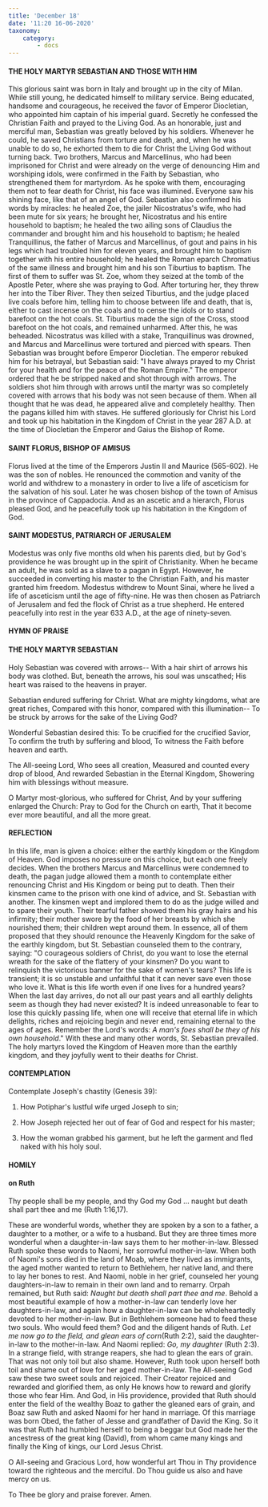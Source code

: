 ```yaml
---
title: 'December 18'
date: '11:20 16-06-2020'
taxonomy:
    category:
        - docs
---
```


#### THE HOLY MARTYR SEBASTIAN AND THOSE WITH HIM

This glorious saint was born in Italy and brought up in the city of Milan. While still young, he dedicated himself to military service. Being educated, handsome and courageous, he received the favor of Emperor Diocletian, who appointed him captain of his imperial guard. Secretly he confessed the Christian Faith and prayed to the Living God. As an honorable, just and merciful man, Sebastian was greatly beloved by his soldiers. Whenever he could, he saved Christians from torture and death, and, when he was unable to do so, he exhorted them to die for Christ the Living God without turning back. Two brothers, Marcus and Marcellinus, who had been imprisoned for Christ and were already on the verge of denouncing Him and worshiping idols, were confirmed in the Faith by Sebastian, who strengthened them for martyrdom. As he spoke with them, encouraging them not to fear death for Christ, his face was illumined. Everyone saw his shining face, like that of an angel of God. Sebastian also confirmed his words by miracles: he healed Zoe, the jailer Nicostratus's wife, who had been mute for six years; he brought her, Nicostratus and his entire household to baptism; he healed the two ailing sons of Claudius the commander and brought him and his household to baptism; he healed Tranquillinus, the father of Marcus and Marcellinus, of gout and pains in his legs which had troubled him for eleven years, and brought him to baptism together with his entire household; he healed the Roman eparch Chromatius of the same illness and brought him and his son Tiburtius to baptism. The first of them to suffer was St. Zoe, whom they seized at the tomb of the Apostle Peter, where she was praying to God. After torturing her, they threw her into the Tiber River. They then seized Tiburtius, and the judge placed live coals before him, telling him to choose between life and death, that is, either to cast incense on the coals and to cense the idols or to stand barefoot on the hot coals. St. Tiburtius made the sign of the Cross, stood barefoot on the hot coals, and remained unharmed. After this, he was beheaded. Nicostratus was killed with a stake, Tranquillinus was drowned, and Marcus and Marcellinus were tortured and pierced with spears. Then Sebastian was brought before Emperor Diocletian. The emperor rebuked him for his betrayal, but Sebastian said: "I have always prayed to my Christ for your health and for the peace of the Roman Empire." The emperor ordered that he be stripped naked and shot through with arrows. The soldiers shot him through with arrows until the martyr was so completely covered with arrows that his body was not seen because of them. When all thought that he was dead, he appeared alive and completely healthy. Then the pagans killed him with staves. He suffered gloriously for Christ his Lord and took up his habitation in the Kingdom of Christ in the year 287 A.D. at the time of Diocletian the Emperor and Gaius the Bishop of Rome.

#### SAINT FLORUS, BISHOP OF AMISUS

Florus lived at the time of the Emperors Justin II and Maurice (565-602). He was the son of nobles. He renounced the commotion and vanity of the world and withdrew to a monastery in order to live a life of asceticism for the salvation of his soul. Later he was chosen bishop of the town of Amisus in the province of Cappadocia. And as an ascetic and a hierarch, Florus pleased God, and he peacefully took up his habitation in the Kingdom of God.

#### SAINT MODESTUS, PATRIARCH OF JERUSALEM

Modestus was only five months old when his parents died, but by God's providence he was brought up in the spirit of Christianity. When he became an adult, he was sold as a slave to a pagan in Egypt. However, he succeeded in converting his master to the Christian Faith, and his master granted him freedom. Modestus withdrew to Mount Sinai, where he lived a life of asceticism until the age of fifty-nine. He was then chosen as Patriarch of Jerusalem and fed the flock of Christ as a true shepherd. He entered peacefully into rest in the year 633 A.D., at the age of ninety-seven.



#### HYMN OF PRAISE
#### 

#### THE HOLY MARTYR SEBASTIAN

Holy Sebastian was covered with arrows--
With a hair shirt of arrows his body was clothed.
But, beneath the arrows, his soul was unscathed;
His heart was raised to the heavens in prayer.

Sebastian endured suffering for Christ.
What are mighty kingdoms, what are great riches,
Compared with this honor, compared with this illumination--
To be struck by arrows for the sake of the Living God?

Wonderful Sebastian desired this:
To be crucified for the crucified Savior, 
To confirm the truth by suffering and blood,
To witness the Faith before heaven and earth.

The All-seeing Lord, Who sees all creation,
Measured and counted every drop of blood,
And rewarded Sebastian in the Eternal Kingdom,
Showering him with blessings without measure.

O Martyr most-glorious, who suffered for Christ,
And by your suffering enlarged the Church:
Pray to God for the Church on earth,
That it become ever more beautiful, and all the more great.


#### REFLECTION

In this life, man is given a choice: either the earthly kingdom or the Kingdom of Heaven. God imposes no pressure on this choice, but each one freely decides. When the brothers Marcus and Marcellinus were condemned to death, the pagan judge allowed them a month to contemplate either renouncing Christ and His Kingdom or being put to death. Then their kinsmen came to the prison with one kind of advice, and St. Sebastian with another. The kinsmen wept and implored them to do as the judge willed and to spare their youth. Their tearful father showed them his gray hairs and his infirmity; their mother swore by the food of her breasts by which she nourished them; their children wept around them. In essence, all of them proposed that they should renounce the Heavenly Kingdom for the sake of the earthly kingdom, but St. Sebastian counseled them to the contrary, saying: "O courageous soldiers of Christ, do you want to lose the eternal wreath for the sake of the flattery of your kinsmen? Do you want to relinquish the victorious banner for the sake of women's tears? This life is transient; it is so unstable and unfaithful that it can never save even those who love it. What is this life worth even if one lives for a hundred years? When the last day arrives, do not all our past years and all earthly delights seem as though they had never existed? It is indeed unreasonable to fear to lose this quickly passing life, when one will receive that eternal life in which delights, riches and rejoicing begin and never end, remaining eternal to the ages of ages. Remember the Lord's words: *A man's foes shall be they of his own household*." With these and many other words, St. Sebastian prevailed. The holy martyrs loved the Kingdom of Heaven more than the earthly kingdom, and they joyfully went to their deaths for Christ.



#### CONTEMPLATION

Contemplate Joseph's chastity (Genesis 39):

1.  How Potiphar's lustful wife urged Joseph to sin;

1.  How Joseph rejected her out of fear of God and respect for his master;

1.  How the woman grabbed his garment, but he left the garment and fled naked with his holy soul.



#### HOMILY

#### on Ruth

Thy people shall be my people, and thy God my God … naught but death shall part thee and me (Ruth 1:16,17).

These are wonderful words, whether they are spoken by a son to a father, a daughter to a mother, or a wife to a husband. But they are three times more wonderful when a daughter-in-law says them to her mother-in-law. Blessed Ruth spoke these words to Naomi, her sorrowful mother-in-law. When both of Naomi's sons died in the land of Moab, where they lived as immigrants, the aged mother wanted to return to Bethlehem, her native land, and there to lay her bones to rest. And Naomi, noble in her grief, counseled her young daughters-in-law to remain in their own land and to remarry. Orpah remained, but Ruth said: *Naught but death shall part thee and me*. Behold a most beautiful example of how a mother-in-law can tenderly love her daughters-in-law, and again how a daughter-in-law can be wholeheartedly devoted to her mother-in-law. But in Bethlehem someone had to feed these two souls. Who would feed them? God and the diligent hands of Ruth. *Let me now go to the field, and glean ears of corn*(Ruth 2:2), said the daughter-in-law to the mother-in-law. And Naomi replied: *Go, my daughter* (Ruth 2:3). In a strange field, with strange reapers, she had to glean the ears of grain. That was not only toil but also shame. However, Ruth took upon herself both toil and shame out of love for her aged mother-in-law. The All-seeing God saw these two sweet souls and rejoiced. Their Creator rejoiced and rewarded and glorified them, as only He knows how to reward and glorify those who fear Him. And God, in His providence, provided that Ruth should enter the field of the wealthy Boaz to gather the gleaned ears of grain, and Boaz saw Ruth and asked Naomi for her hand in marriage. Of this marriage was born Obed, the father of Jesse and grandfather of David the King. So it was that Ruth had humbled herself to being a beggar but God made her the ancestress of the great king (David), from whom came many kings and finally the King of kings, our Lord Jesus Christ.

O All-seeing and Gracious Lord, how wonderful art Thou in Thy providence toward the righteous and the merciful. Do Thou guide us also and have mercy on us.

To Thee be glory and praise forever. Amen.
